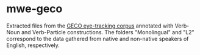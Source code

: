 # mwe-geco
Extracted files from the [GECO eye-tracking corpus](https://figshare.com/articles/new_fileset/1482031) annotated with Verb-Noun and Verb-Particle constructions. The folders "Monolingual" and "L2" correspond to the data gathered from native and non-native speakers of English, respectively.
